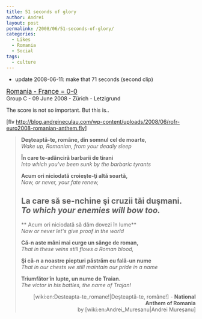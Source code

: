 ```yaml
---
title: 51 seconds of glory
author: Andrei
layout: post
permalink: /2008/06/51-seconds-of-glory/
categories:
  - Likes
  - Romania
  - Social
tags:
  - culture
---
```

* update 2008-06-11: make that 71 seconds (second clip)

<big><a href="http://www.euro2008.uefa.com/tournament/matches/match=300687/index.html">Romania - France = 0-0</a></big>  
Group C - 09 June 2008 - Zürich - Letzigrund

The score is not so important. But this is..

[flv http://blog.andreineculau.com/wp-content/uploads/2008/06/rofr-euro2008-romanian-anthem.flv]

<!--YouTube Error: bad URL entered-->

> **Deşteaptă-te, române, din somnul cel de moarte,**  
> *Wake up, Romanian, from your deadly sleep*
> 
> **În care te-adânciră barbarii de tirani**  
> *Into which you've been sunk by the barbaric tyrants*
> 
> **Acum ori niciodată croieşte-ţi altă soartă,**  
> *Now, or never, your fate renew,*
> 
> **La care să se-nchine şi cruzii tăi duşmani.**  
> *To which your enemies will bow too.*  
> -  
> ** Acum ori niciodată să dăm dovezi în lume**  
> *Now or never let's give proof in the world*
> 
> **Că-n aste mâni mai curge un sânge de roman,**  
> *That in these veins still flows a Roman blood,*
> 
> **Şi că-n a noastre piepturi păstrăm cu fală-un nume**  
> *That in our chests we still maintain our pride in a name*
> 
> **Triumfător în lupte, un nume de Traian.**  
> *The victor in his battles, the name of Trajan!*
> 
> <p style="text-align: right;">
>   [wiki:en:Desteapta-te_romane!|Deșteaptă-te, române!] - <strong>National Anthem of Romania</strong><br /> by [wiki:en:Andrei_Muresanu|Andrei Mureșanu]
> </p>